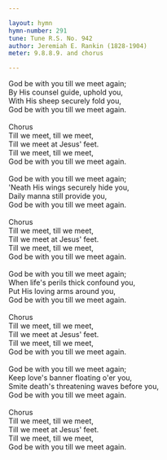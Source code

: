 ```yaml
---

layout: hymn
hymn-number: 291
tune: Tune R.S. No. 942
author: Jeremiah E. Rankin (1828-1904)
meter: 9.8.8.9. and chorus

---
```

God be with you till we meet again;<br>By His counsel guide, uphold you,<br>With His sheep securely fold you,<br>God be with you till we meet again.<br><br>Chorus<br>Till we meet, till we meet,<br>Till we meet at Jesus' feet.<br>Till we meet, till we meet,<br>God be with you till we meet again.<br><br>God be with you till we meet again;<br>'Neath His wings securely hide you,<br>Daily manna still provide you,<br>God be with you till we meet again.<br><br>Chorus<br>Till we meet, till we meet,<br>Till we meet at Jesus' feet.<br>Till we meet, till we meet,<br>God be with you till we meet again.<br><br>God be with you till we meet again;<br>When life's perils thick confound you,<br>Put His loving arms around you,<br>God be with you till we meet again.<br><br>Chorus<br>Till we meet, till we meet,<br>Till we meet at Jesus' feet.<br>Till we meet, till we meet,<br>God be with you till we meet again.<br><br>God be with you till we meet again;<br>Keep love's banner floating o'er you,<br>Smite death's threatening waves before you,<br>God be with you till we meet again.<br><br>Chorus<br>Till we meet, till we meet,<br>Till we meet at Jesus' feet.<br>Till we meet, till we meet,<br>God be with you till we meet again.<br><br><br>

